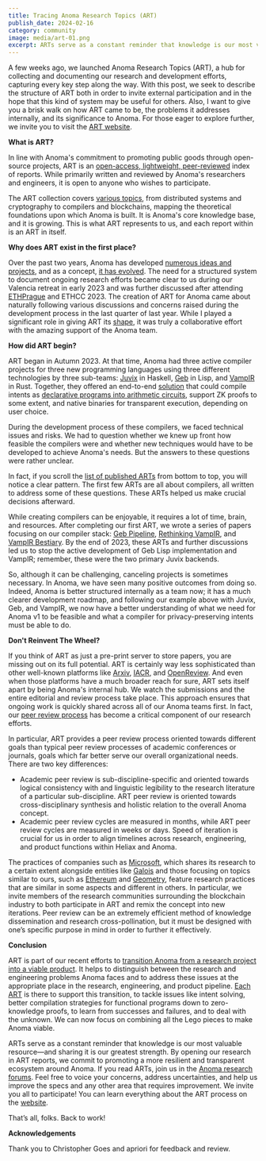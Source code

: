 ```yaml
---
title: Tracing Anoma Research Topics (ART)
publish_date: 2024-02-16
category: community
image: media/art-01.png
excerpt: ARTs serve as a constant reminder that knowledge is our most valuable resource—and sharing it is our greatest strength. By opening our research in ART reports, we commit to promoting a more resilient and transparent ecosystem around Anoma.
---
```


A few weeks ago, we launched Anoma Research Topics (ART), a hub for collecting and documenting our research and development efforts, capturing every key step along the way. With this post, we seek to describe the structure of ART both in order to invite external participation and in the hope that this kind of system may be useful for others. Also, I want to give you a brisk walk on how ART came to be, the problems it addresses internally, and its significance to Anoma. For those eager to explore further, we invite you to visit the [ART website](https://art.anoma.net).

**What is ART?**

In line with Anoma's commitment to promoting public goods through open-source projects, ART is an [open-access](https://zenodo.org/communities/anoma-research?q=&l=list&p=1&s=10&sort=newest),[ lightweight, peer-reviewed](https://art.anoma.net/curation-policy.html#submission-process) index of reports. While primarily written and reviewed by Anoma's researchers and engineers, it is open to anyone who wishes to participate.

The ART collection covers [various topics](https://art.anoma.net/scope.html), from distributed systems and cryptography to compilers and blockchains, mapping the theoretical foundations upon which Anoma is built. It is Anoma's core knowledge base, and it is growing. This is what ART represents to us, and each report within is an ART in itself.

**Why does ART exist in the first place?**

Over the past two years, Anoma has developed [numerous ideas and projects](https://github.com/anoma/), and as a concept, [it has evolved](https://anoma.net/talks). The need for a structured system to document ongoing research efforts became clear to us during our Valencia retreat in early 2023 and was further discussed after attending [ETHPrague](https://docs.juvix.org/0.5.5/blog/ethprague/) and ETHCC 2023. The creation of ART for Anoma came about naturally following various discussions and concerns raised during the development process in the last quarter of last year. While I played a significant role in giving ART its [shape](https://research.anoma.net/t/the-anoma-research-topics-community/200), it was truly a collaborative effort with the amazing support of the Anoma team.

**How did ART begin?**

ART began in Autumn 2023. At that time, Anoma had three active compiler projects for three new programming languages using three different technologies by three sub-teams: [Juvix](https://docs.juvix.org) in Haskell, [Geb](https://github.com/anom/geb) in Lisp, and [VampIR](https://github.com/anoma/vamp-ir) in Rust. Together, they offered an end-to-end [solution](https://github.com/anoma/juvix-e2e-demo) that could compile intents as [declarative programs into arithmetic circuits](https://docs.juvix.org/0.5.5/blog/vampir-circuits/), support ZK proofs to some extent, and native binaries for transparent execution, depending on user choice.

During the development process of these compilers, we faced technical issues and risks. We had to question whether we knew up front how feasible the compilers were and whether new techniques would have to be developed to achieve Anoma's needs. But the answers to these questions were rather unclear.

In fact, if you scroll the [list of published ARTs](https://art.anoma.net/list.html) from bottom to top, you will notice a clear pattern. The first few ARTs are all about compilers, all written to address some of these questions. These ARTs helped us make crucial decisions afterward.

While creating compilers can be enjoyable, it requires a lot of time, brain, and resources. After completing our first ART, we wrote a series of papers focusing on our compiler stack: [Geb Pipeline](https://art.anoma.net/list.html#paper-8262747), [Rethinking VampIR](https://art.anoma.net/list.html#paper-8262747), and [VampIR Bestiary](https://art.anoma.net/list.html#paper-8262747). By the end of 2023, these ARTs and further discussions led us to stop the active development of Geb Lisp implementation and VampIR; remember, these were the two primary Juvix backends.

So, although it can be challenging, canceling projects is sometimes necessary. In Anoma, we have seen many positive outcomes from doing so. Indeed, Anoma is better structured internally as a team now; it has a much clearer development roadmap, and following our example above with Juvix, Geb, and VampIR, we now have a better understanding of what we need for Anoma v1 to be feasible and what a compiler for privacy-preserving intents must be able to do.

**Don't Reinvent The Wheel?**

If you think of ART as just a pre-print server to store papers, you are missing out on its full potential. ART is certainly way less sophisticated than other well-known platforms like [Arxiv](https://arxiv.org/), [IACR](https://iacr.org/), and [OpenReview](https://openreview.net/). And even when those platforms have a much broader reach for sure, ART sets itself apart by being Anoma's internal hub. We watch the submissions and the entire editorial and review process take place. This approach ensures that ongoing work is quickly shared across all of our Anoma teams first. In fact, our [peer review process](https://art.anoma.net/review-diagram.html) has become a critical component of our research efforts.

In particular, ART provides a peer review process oriented towards different goals than typical peer review processes of academic conferences or journals, goals which far better serve our overall organizational needs. There are two key differences:

- Academic peer review is sub-discipline-specific and oriented towards logical consistency with and linguistic legibility to the research literature of a particular sub-discipline. ART peer review is oriented towards cross-disciplinary synthesis and holistic relation to the overall Anoma concept.
- Academic peer review cycles are measured in months, while ART peer review cycles are measured in weeks or days. Speed of iteration is crucial for us in order to align timelines across research, engineering, and product functions within Heliax and Anoma.

The practices of companies such as [Microsoft](https://www.microsoft.com/en-us/research/publications/?), which shares its research to a certain extent alongside entities like [Galois](https://galois.com/reports/) and those focusing on topics similar to ours, such as [Ethereum](https://ethereum.org/en/community/research) and [Geometry](https://geometry.dev/notebook), feature research practices that are similar in some aspects and different in others. In particular, we invite members of the research communities surrounding the blockchain industry to both participate in ART and remix the concept into new iterations. Peer review can be an extremely efficient method of knowledge dissemination and research cross-pollination, but it must be designed with one’s specific purpose in mind in order to further it effectively.

**Conclusion**

ART is part of our recent efforts to [transition Anoma from a research project into a viable product](https://www.microsoft.com/en-us/research/uploads/prod/2021/09/Microsoft-Research-Plan.pdf). It helps to distinguish between the research and engineering problems Anoma faces and to address these issues at the appropriate place in the research, engineering, and product pipeline. [Each ART](https://zenodo.org/communities/anoma-research?q=&l=list&p=1&s=10&sort=newest) is there to support this transition, to tackle issues like intent solving, better compilation strategies for functional programs down to zero-knowledge proofs, to learn from successes and failures, and to deal with the unknown. We can now focus on combining all the Lego pieces to make Anoma viable.

ARTs serve as a constant reminder that knowledge is our most valuable resource—and sharing it is our greatest strength. By opening our research in ART reports, we commit to promoting a more resilient and transparent ecosystem around Anoma. If you read ARTs, join us in the [Anoma research forums](https://research.anoma.net/). Feel free to voice your concerns, address uncertainties, and help us improve the specs and any other area that requires improvement. We invite you all to participate! You can learn everything about the ART process on the [website](https://art.anoma.net/).

That’s all, folks. Back to work!

**Acknowledgements**

Thank you to Christopher Goes and apriori for feedback and review.
